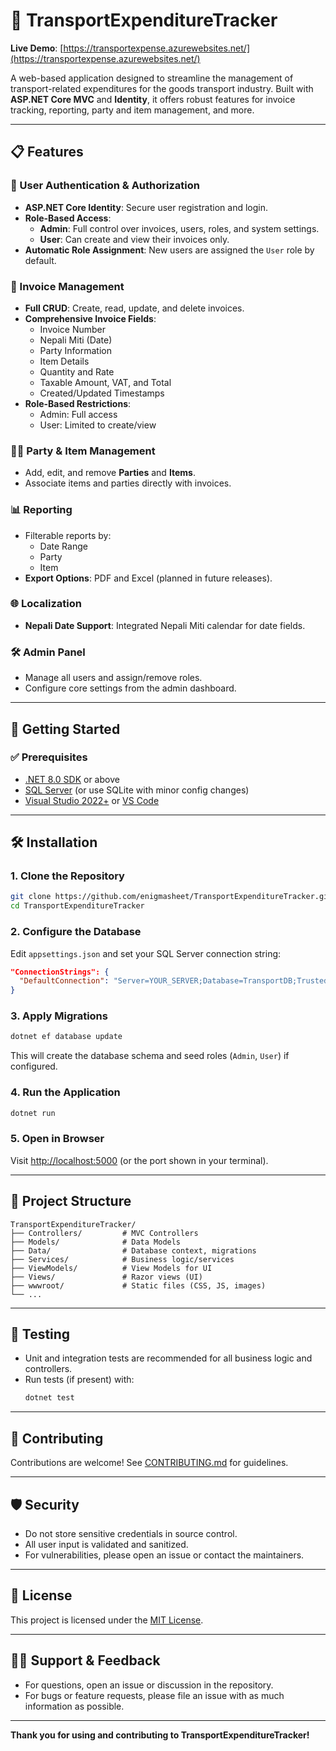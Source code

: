 # 🚚 TransportExpenditureTracker

**Live Demo**: [https://transportexpense.azurewebsites.net/](https://transportexpense.azurewebsites.net/)

A web-based application designed to streamline the management of transport-related expenditures for the goods transport industry. Built with **ASP.NET Core MVC** and **Identity**, it offers robust features for invoice tracking, reporting, party and item management, and more.

---

## 📋 Features

### 🔐 User Authentication & Authorization
- **ASP.NET Core Identity**: Secure user registration and login.
- **Role-Based Access**:
  - **Admin**: Full control over invoices, users, roles, and system settings.
  - **User**: Can create and view their invoices only.
- **Automatic Role Assignment**: New users are assigned the `User` role by default.

### 🧾 Invoice Management
- **Full CRUD**: Create, read, update, and delete invoices.
- **Comprehensive Invoice Fields**:
  - Invoice Number
  - Nepali Miti (Date)
  - Party Information
  - Item Details
  - Quantity and Rate
  - Taxable Amount, VAT, and Total
  - Created/Updated Timestamps
- **Role-Based Restrictions**:
  - Admin: Full access
  - User: Limited to create/view

### 🧑‍💼 Party & Item Management
- Add, edit, and remove **Parties** and **Items**.
- Associate items and parties directly with invoices.

### 📊 Reporting
- Filterable reports by:
  - Date Range
  - Party
  - Item
- **Export Options**: PDF and Excel (planned in future releases).

### 🌐 Localization
- **Nepali Date Support**: Integrated Nepali Miti calendar for date fields.

### 🛠️ Admin Panel
- Manage all users and assign/remove roles.
- Configure core settings from the admin dashboard.

---

## 🚀 Getting Started

### ✅ Prerequisites
- [.NET 8.0 SDK](https://dotnet.microsoft.com/download/dotnet/8.0) or above
- [SQL Server](https://www.microsoft.com/en-us/sql-server/sql-server-downloads) (or use SQLite with minor config changes)
- [Visual Studio 2022+](https://visualstudio.microsoft.com/vs/) or [VS Code](https://code.visualstudio.com/)

---

## 🛠️ Installation

### 1. Clone the Repository

```bash
git clone https://github.com/enigmasheet/TransportExpenditureTracker.git
cd TransportExpenditureTracker
```

### 2. Configure the Database

Edit `appsettings.json` and set your SQL Server connection string:

```json
"ConnectionStrings": {
  "DefaultConnection": "Server=YOUR_SERVER;Database=TransportDB;Trusted_Connection=True;MultipleActiveResultSets=true"
}
```

### 3. Apply Migrations

```bash
dotnet ef database update
```

This will create the database schema and seed roles (`Admin`, `User`) if configured.

### 4. Run the Application

```bash
dotnet run
```

### 5. Open in Browser

Visit [http://localhost:5000](http://localhost:5000) (or the port shown in your terminal).

---

## 📂 Project Structure

```
TransportExpenditureTracker/
├── Controllers/         # MVC Controllers
├── Models/              # Data Models
├── Data/                # Database context, migrations
├── Services/            # Business logic/services
├── ViewModels/          # View Models for UI
├── Views/               # Razor views (UI)
├── wwwroot/             # Static files (CSS, JS, images)
└── ...
```

---

## 🧪 Testing

- Unit and integration tests are recommended for all business logic and controllers.
- Run tests (if present) with:
  ```bash
  dotnet test
  ```

---

## 🤝 Contributing

Contributions are welcome! See [CONTRIBUTING.md](CONTRIBUTING.md) for guidelines.

---

## 🛡️ Security

- Do not store sensitive credentials in source control.
- All user input is validated and sanitized.
- For vulnerabilities, please open an issue or contact the maintainers.

---

## 📄 License

This project is licensed under the [MIT License](LICENSE).

---

## 🙋‍♂️ Support & Feedback

- For questions, open an issue or discussion in the repository.
- For bugs or feature requests, please file an issue with as much information as possible.

---

**Thank you for using and contributing to TransportExpenditureTracker!**
